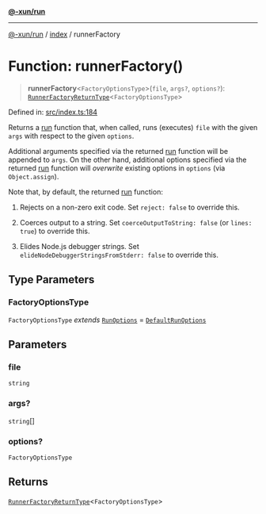 [**@-xun/run**](../../README.md)

***

[@-xun/run](../../README.md) / [index](../README.md) / runnerFactory

# Function: runnerFactory()

> **runnerFactory**\<`FactoryOptionsType`\>(`file`, `args?`, `options?`): [`RunnerFactoryReturnType`](../../types/type-aliases/RunnerFactoryReturnType.md)\<`FactoryOptionsType`\>

Defined in: [src/index.ts:184](https://github.com/Xunnamius/exec-utils/blob/3bb00a84b928ff5f4b317e16762258ce31d78968/packages/run/src/index.ts#L184)

Returns a [run](run.md) function that, when called, runs (executes) `file` with
the given `args` with respect to the given `options`.

Additional arguments specified via the returned [run](run.md) function will be
appended to `args`. On the other hand, additional options specified via the
returned [run](run.md) function will _overwrite_ existing options in `options`
(via `Object.assign`).

Note that, by default, the returned [run](run.md) function:

1. Rejects on a non-zero exit code. Set `reject: false` to override this.

2. Coerces output to a string. Set `coerceOutputToString: false` (or
   `lines: true`) to override this.

3. Elides Node.js debugger strings. Set `elideNodeDebuggerStringsFromStderr:
   false` to override this.

## Type Parameters

### FactoryOptionsType

`FactoryOptionsType` *extends* [`RunOptions`](../../types/type-aliases/RunOptions.md) = [`DefaultRunOptions`](../../types/type-aliases/DefaultRunOptions.md)

## Parameters

### file

`string`

### args?

`string`[]

### options?

`FactoryOptionsType`

## Returns

[`RunnerFactoryReturnType`](../../types/type-aliases/RunnerFactoryReturnType.md)\<`FactoryOptionsType`\>

